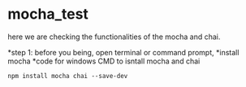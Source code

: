 # mocha_test
here we are checking the functionalities of the mocha and chai.

*step 1: before you being, open terminal or command prompt,
        *install mocha 
        *code for windows CMD to isntall mocha and chai

```npm install mocha chai --save-dev```

